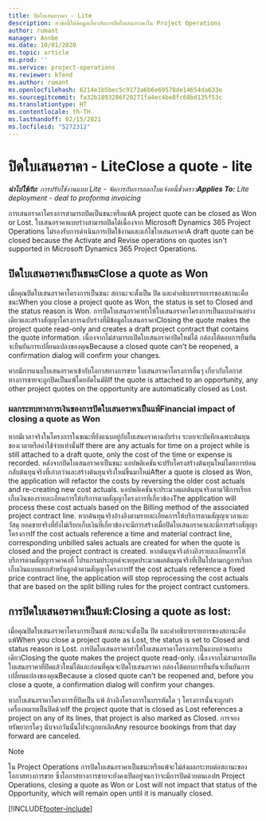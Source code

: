 ```yaml
---
title: ปิดใบเสนอราคา - Lite
description: หัวข้อนี้ให้ข้อมูลเกี่ยวกับการปิดใบเสนอราคาใน Project Operations
author: rumant
manager: Annbe
ms.date: 10/01/2020
ms.topic: article
ms.prod: ''
ms.service: project-operations
ms.reviewer: kfend
ms.author: rumant
ms.openlocfilehash: 6214e1b5bec5c9173a6b6e69578de14654da633e
ms.sourcegitcommit: fa32b1893286f20271fa4ec4be8fc68bd135f53c
ms.translationtype: HT
ms.contentlocale: th-TH
ms.lasthandoff: 02/15/2021
ms.locfileid: "5272312"
---
```

# <a name="close-a-quote---lite"></a><span data-ttu-id="c2e13-103">ปิดใบเสนอราคา - Lite</span><span class="sxs-lookup"><span data-stu-id="c2e13-103">Close a quote - lite</span></span>

<span data-ttu-id="c2e13-104">_**นำไปใช้กับ:** การปรับใช้งานแบบ Lite - จัดการกับการออกใบแจ้งหนี้ชั่วคราว_</span><span class="sxs-lookup"><span data-stu-id="c2e13-104">_**Applies To:** Lite deployment - deal to proforma invoicing_</span></span>

<span data-ttu-id="c2e13-105">การเสนอราคาโครงการสามารถปิดเป็นชนะหรือแพ้</span><span class="sxs-lookup"><span data-stu-id="c2e13-105">A project quote can be closed as Won or Lost.</span></span> <span data-ttu-id="c2e13-106">ใบเสนอราคาแบบร่างสามารถปิดได้เนื่องจาก Microsoft Dynamics 365 Project Operations ไม่รองรับการดำเนินการเปิดใช้งานและแก้ไขใบเสนอราคา</span><span class="sxs-lookup"><span data-stu-id="c2e13-106">A draft quote can be closed because the Activate and Revise operations on quotes isn't supported in Microsoft Dynamics 365 Project Operations.</span></span>

## <a name="close-a-quote-as-won"></a><span data-ttu-id="c2e13-107">ปิดใบเสนอราคาเป็นชนะ</span><span class="sxs-lookup"><span data-stu-id="c2e13-107">Close a quote as Won</span></span>

<span data-ttu-id="c2e13-108">เมื่อคุณปิดใบเสนอราคาโครงการเป็นชนะ สถานะจะตั้งเป็น ปิด และคำอธิบายรายการของสถานะคือ ชนะ</span><span class="sxs-lookup"><span data-stu-id="c2e13-108">When you close a project quote as Won, the status is set to Closed and the status reason is Won.</span></span> <span data-ttu-id="c2e13-109">การปิดใบเสนอราคาทำให้ใบเสนอราคาโครงการเป็นแบบอ่านอย่างเดียวและสร้างสัญญาโครงการฉบับร่างที่มีข้อมูลใบเสนอราคา</span><span class="sxs-lookup"><span data-stu-id="c2e13-109">Closing the quote makes the project quote read-only and creates a draft project contract that contains the quote information.</span></span> <span data-ttu-id="c2e13-110">เนื่องจากไม่สามารถเปิดใบเสนอราคาปิดใหม่ได้ กล่องโต้ตอบการยืนยันจะยืนยันการเปลี่ยนแปลงของคุณ</span><span class="sxs-lookup"><span data-stu-id="c2e13-110">Because a closed quote can't be reopened, a confirmation dialog will confirm your changes.</span></span>

<span data-ttu-id="c2e13-111">หากมีการแนบใบเสนอราคาเข้ากับโอกาสทางการขาย ใบเสนอราคาโครงการอื่นๆ เกี่ยวกับโอกาสทางการขายจะถูกปิดเป็นแพ้โดยอัตโนมัติ</span><span class="sxs-lookup"><span data-stu-id="c2e13-111">If the quote is attached to an opportunity, any other project quotes on the opportunity are automatically closed as Lost.</span></span>

### <a name="financial-impact-of-closing-a-quote-as-won"></a><span data-ttu-id="c2e13-112">ผลกระทบทางการเงินของการปิดใบเสนอราคาเป็นแพ้</span><span class="sxs-lookup"><span data-stu-id="c2e13-112">Financial impact of closing a quote as Won</span></span>

<span data-ttu-id="c2e13-113">หากมีเวลาจริงในโครงการในขณะที่ยังแนบอยู่กับใบเสนอราคาฉบับร่าง ระบบจะบันทึกเฉพาะต้นทุนของเวลาหรือค่าใช้จ่ายเท่านั้น</span><span class="sxs-lookup"><span data-stu-id="c2e13-113">If there are any actuals for time on a project while is still attached to a draft quote, only the cost of the time or expense is recorded.</span></span> <span data-ttu-id="c2e13-114">หลังจากปิดใบเสนอราคาเป็นชนะ แอปพลิเคชันจะปรับโครงสร้างต้นทุนใหม่โดยการย้อนกลับต้นทุนจริงที่เก่ากว่าและสร้างต้นทุนจริงใหม่ขึ้นมาใหม่</span><span class="sxs-lookup"><span data-stu-id="c2e13-114">After a quote is closed as Won, the application will refactor the costs by reversing the older cost actuals and re-creating new cost actuals.</span></span> <span data-ttu-id="c2e13-115">แอปพลิเคชันจะประมวลผลต้นทุนจริงตามวิธีการเรียกเก็บเงินของรายละเอียดการให้บริการตามสัญญาโครงการที่เกี่ยวข้อง</span><span class="sxs-lookup"><span data-stu-id="c2e13-115">The application will process these cost actuals based on the Billing method of the associated project contract line.</span></span> <span data-ttu-id="c2e13-116">หากต้นทุนจริงอ้างอิงตามรายละเอียดการให้บริการตามสัญญาเวลาและวัสดุ ยอดขายจริงที่ยังไม่เรียกเก็บเงินที่เกี่ยวข้องจะมีการสร้างเมื่อปิดใบเสนอราคาและมีการสร้างสัญญาโครงการ</span><span class="sxs-lookup"><span data-stu-id="c2e13-116">If the cost actuals reference a time and material contract line, corresponding unbilled sales actuals are created for when the quote is closed and the project contract is created.</span></span> <span data-ttu-id="c2e13-117">หากต้นทุนจริงอ้างอิงรายละเอียดการให้บริการตามสัญญาราคาคงที่ โปรแกรมประยุกต์จะหยุดประมวลผลต้นทุนจริงที่เป็นไปตามกฎการเรียกเก็บเงินแบบแยกสำหรับลูกค้าตามสัญญาโครงการ</span><span class="sxs-lookup"><span data-stu-id="c2e13-117">If the cost actuals reference a fixed price contract line, the application will stop reprocessing the cost actuals that are based on the split billing rules for the project contract customers.</span></span>

## <a name="closing-a-quote-as-lost"></a><span data-ttu-id="c2e13-118">การปิดใบเสนอราคาเป็นแพ้:</span><span class="sxs-lookup"><span data-stu-id="c2e13-118">Closing a quote as lost:</span></span>

<span data-ttu-id="c2e13-119">เมื่อคุณปิดใบเสนอราคาโครงการเป็นแพ้ สถานะจะตั้งเป็น ปิด และคำอธิบายรายการของสถานะคือ แพ้</span><span class="sxs-lookup"><span data-stu-id="c2e13-119">When you close a project quote as Lost, the status is set to Closed and status reason is Lost.</span></span> <span data-ttu-id="c2e13-120">การปิดใบเสนอราคาทำให้ใบเสนอราคาโครงการเป็นแบบอ่านอย่างเดียว</span><span class="sxs-lookup"><span data-stu-id="c2e13-120">Closing the quote makes the project quote read-only.</span></span> <span data-ttu-id="c2e13-121">เนื่องจากไม่สามารถเปิดใบเสนอราคาที่ปิดแล้วใหม่ได้และก่อนที่คุณจะปิดใบเสนอราคา กล่องโต้ตอบการยืนยันจะยืนยันการเปลี่ยนแปลงของคุณ</span><span class="sxs-lookup"><span data-stu-id="c2e13-121">Because a closed quote can't be reopened and, before you close a quote, a confirmation dialog will confirm your changes.</span></span>

<span data-ttu-id="c2e13-122">หากใบเสนอราคาโครงการที่ปิดเป็น แพ้ อ้างอิงโครงการในบรรทัดใด ๆ โครงการนั้นจะถูกทำเครื่องหมายเป็นปิดด้วย</span><span class="sxs-lookup"><span data-stu-id="c2e13-122">If the project quote that is closed as Lost references a project on any of its lines, that project is also marked as Closed.</span></span> <span data-ttu-id="c2e13-123">การจองทรัพยากรใดๆ นับจากวันนั้นไปจะถูกยกเลิก</span><span class="sxs-lookup"><span data-stu-id="c2e13-123">Any resource bookings from that day forward are canceled.</span></span>

> [!NOTE]
> <span data-ttu-id="c2e13-124">ใน Project Operations การปิดใบเสนอราคาเป็นชนะหรือแพ้จะไม่ส่งผลกระทบต่อสถานะของโอกาสทางการขาย ซึ่งโอกาสทางการขายจะยังคงเปิดอยู่จนกว่าจะมีการปิดด้วยตนเอง</span><span class="sxs-lookup"><span data-stu-id="c2e13-124">In Project Operations, closing a quote as Won or Lost will not impact that status of the Opportunity, which will remain open until it is manually closed.</span></span>


[!INCLUDE[footer-include](../../includes/footer-banner.md)]